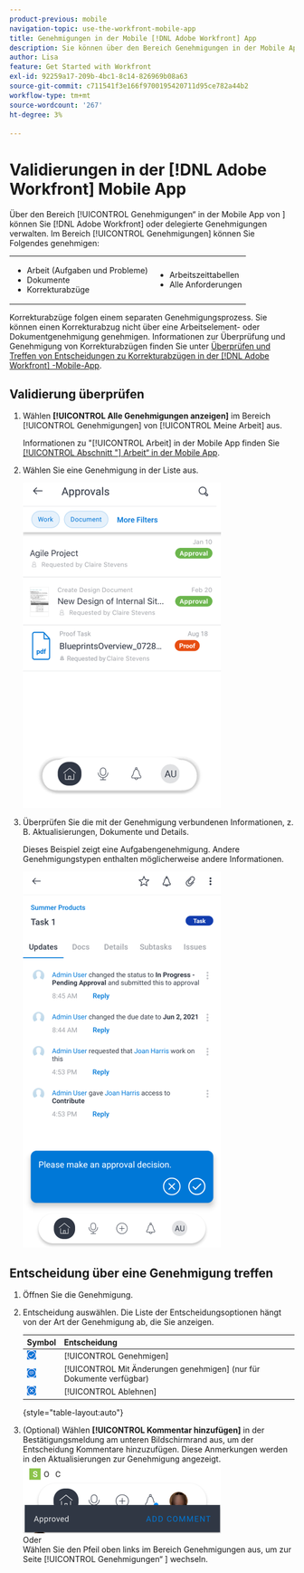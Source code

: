 ```yaml
---
product-previous: mobile
navigation-topic: use-the-workfront-mobile-app
title: Genehmigungen in der Mobile [!DNL Adobe Workfront] App
description: Sie können über den Bereich Genehmigungen in der Mobile App [!UICONTROL Genehmigungen] Genehmigungen  [!DNL Adobe Workfront]  oder delegieren.
author: Lisa
feature: Get Started with Workfront
exl-id: 92259a17-209b-4bc1-8c14-826969b08a63
source-git-commit: c711541f3e166f9700195420711d95ce782a44b2
workflow-type: tm+mt
source-wordcount: '267'
ht-degree: 3%

---
```


# Validierungen in der [!DNL Adobe Workfront] Mobile App

Über den Bereich [!UICONTROL Genehmigungen“ in der Mobile App von ] können Sie [!DNL Adobe Workfront] oder delegierte Genehmigungen verwalten. Im Bereich [!UICONTROL Genehmigungen] können Sie Folgendes genehmigen:

<table style="table-layout:auto"> 
 <col> 
 <col> 
 <tbody> 
  <tr> 
   <td> 
    <ul> 
     <li>Arbeit (Aufgaben und Probleme)</li> 
     <li>Dokumente</li> 
     <li>Korrekturabzüge </li> 
    </ul> </td> 
   <td> 
    <ul> 
     <li>Arbeitszeittabellen</li> 
     <li>Alle Anforderungen</li> 
    </ul> </td> 
  </tr> 
 </tbody> 
</table>

Korrekturabzüge folgen einem separaten Genehmigungsprozess. Sie können einen Korrekturabzug nicht über eine Arbeitselement- oder Dokumentgenehmigung genehmigen. Informationen zur Überprüfung und Genehmigung von Korrekturabzügen finden Sie unter [Überprüfen und Treffen von Entscheidungen zu Korrekturabzügen in der  [!DNL Adobe Workfront] -Mobile-App](../../../workfront-basics/mobile-apps/using-the-workfront-mobile-app/work-with-proofs-in-mobile-app.md).

## Validierung überprüfen

1. Wählen **[!UICONTROL Alle Genehmigungen anzeigen]** im Bereich [!UICONTROL Genehmigungen] von [!UICONTROL Meine Arbeit] aus.

   Informationen zu &quot;[!UICONTROL  Arbeit] in der Mobile App finden Sie [[!UICONTROL  Abschnitt &quot;] Arbeit“ in der Mobile App](../../../workfront-basics/mobile-apps/using-the-workfront-mobile-app/my-work-section-mobile.md).

1. Wählen Sie eine Genehmigung in der Liste aus.

   ![Genehmigungsliste in der Mobile App](assets/mobile-approvals-adobe-350x574.png)

1. Überprüfen Sie die mit der Genehmigung verbundenen Informationen, z. B. Aktualisierungen, Dokumente und Details.

   Dieses Beispiel zeigt eine Aufgabengenehmigung. Andere Genehmigungstypen enthalten möglicherweise andere Informationen.

   ![Beispielaufgabe - Genehmigung](assets/mobile-taskapproval-350x664.png)

## Entscheidung über eine Genehmigung treffen

1. Öffnen Sie die Genehmigung.
1. Entscheidung auswählen. Die Liste der Entscheidungsoptionen hängt von der Art der Genehmigung ab, die Sie anzeigen.

   | Symbol | Entscheidung |
   |---|---|
   | ![Korrekturabzug von Aufgabe genehmigen](assets/mobile-approveprooffromtask.png) | [!UICONTROL Genehmigen] |
   | ![Korrekturabzug mit Änderungen aus der Aufgabe genehmigen](assets/mobile-approveproofwithcommentsfromtask.png) | [!UICONTROL Mit Änderungen genehmigen] (nur für Dokumente verfügbar) |
   | ![Korrekturabzug von Aufgabe ablehnen](assets/mobile-rejectprooffromtask.png) | [!UICONTROL Ablehnen] |

   {style="table-layout:auto"}

1. (Optional) Wählen **[!UICONTROL Kommentar hinzufügen]** in der Bestätigungsmeldung am unteren Bildschirmrand aus, um der Entscheidung Kommentare hinzuzufügen. Diese Anmerkungen werden in den Aktualisierungen zur Genehmigung angezeigt.\
   ![Kommentar hinzufügen](assets/mobile-addcommenttoapproval-350x123.png)\
   Oder\
   Wählen Sie den Pfeil oben links im Bereich Genehmigungen aus, um zur Seite [!UICONTROL Genehmigungen“ ] wechseln.
